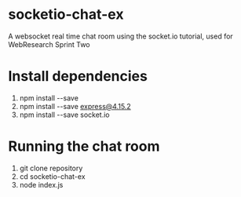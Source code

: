 # socketio-chat-ex
A websocket real time chat room using the socket.io tutorial, used for WebResearch Sprint Two

# Install dependencies
1. npm install --save
2. npm install --save express@4.15.2
3. npm install --save socket.io

# Running the chat room
1. git clone repository
2. cd socketio-chat-ex
3. node index.js
